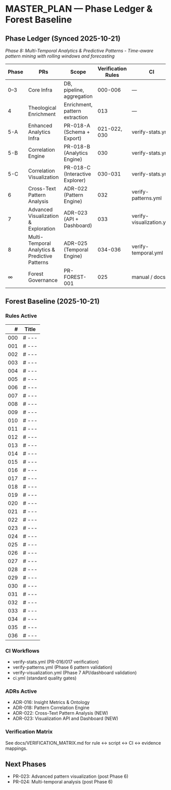 # MASTER_PLAN — Phase Ledger & Forest Baseline

## Phase Ledger (Synced 2025-10-21)

_Phase 8: Multi-Temporal Analytics & Predictive Patterns - Time-aware pattern mining with rolling windows and forecasting_

| Phase | PRs                                            | Scope                           | Verification Rules | CI                       |
| ----- | ---------------------------------------------- | ------------------------------- | ------------------ | ------------------------ |
| 0–3   | Core Infra                                     | DB, pipeline, aggregation       | 000-006            | —                        |
| 4     | Theological Enrichment                         | Enrichment, pattern extraction  | 013                | —                        |
| 5-A   | Enhanced Analytics Infra                       | PR-018-A (Schema + Export)      | 021-022, 030       | verify-stats.yml         |
| 5-B   | Correlation Engine                             | PR-018-B (Analytics Engine)     | 030                | verify-stats.yml         |
| 5-C   | Correlation Visualization                      | PR-018-C (Interactive Explorer) | 030-031            | verify-stats.yml         |
| 6     | Cross-Text Pattern Analysis                    | ADR-022 (Pattern Engine)        | 032                | verify-patterns.yml      |
| 7     | Advanced Visualization & Exploration           | ADR-023 (API + Dashboard)       | 033                | verify-visualization.yml |
| 8     | Multi-Temporal Analytics & Predictive Patterns | ADR-025 (Temporal Engine)       | 034-036            | verify-temporal.yml      |
| ∞     | Forest Governance                              | PR-FOREST-001                   | 025                | manual / docs            |

## Forest Baseline (2025-10-21)

### Rules Active

<!-- RULES_TABLE_START -->
| # | Title |
|---:|-------|
| 000 | # --- |
| 001 | # --- |
| 002 | # --- |
| 003 | # --- |
| 004 | # --- |
| 005 | # --- |
| 006 | # --- |
| 007 | # --- |
| 008 | # --- |
| 009 | # --- |
| 010 | # --- |
| 011 | # --- |
| 012 | # --- |
| 013 | # --- |
| 014 | # --- |
| 015 | # --- |
| 016 | # --- |
| 017 | # --- |
| 018 | # --- |
| 019 | # --- |
| 020 | # --- |
| 021 | # --- |
| 022 | # --- |
| 023 | # --- |
| 024 | # --- |
| 025 | # --- |
| 026 | # --- |
| 027 | # --- |
| 028 | # --- |
| 029 | # --- |
| 030 | # --- |
| 031 | # --- |
| 032 | # --- |
| 033 | # --- |
| 034 | # --- |
| 035 | # --- |
| 036 | # --- |
<!-- RULES_TABLE_END -->

### CI Workflows

- verify-stats.yml (PR-016/017 verification)
- verify-patterns.yml (Phase 6 pattern validation)
- verify-visualization.yml (Phase 7 API/dashboard validation)
- ci.yml (standard quality gates)

### ADRs Active

- ADR-016: Insight Metrics & Ontology
- ADR-018: Pattern Correlation Engine
- ADR-022: Cross-Text Pattern Analysis (NEW)
- ADR-023: Visualization API and Dashboard (NEW)

### Verification Matrix

See docs/VERIFICATION_MATRIX.md for rule ↔ script ↔ CI ↔ evidence mappings.

## Next Phases

- PR-023: Advanced pattern visualization (post Phase 6)
- PR-024: Multi-temporal analysis (post Phase 6)
